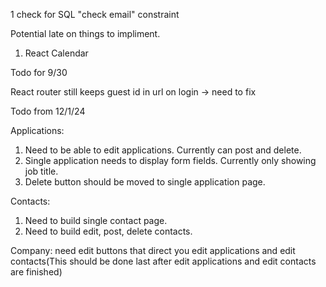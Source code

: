 1 check for SQL "check email" constraint

Potential late on things to impliment.

1. React Calendar

Todo for 9/30

React router still keeps guest id in url on login -> need to fix

Todo from 12/1/24

Applications:

1. Need to be able to edit applications. Currently can post and delete.
2. Single application needs to display form fields. Currently only showing job title.
3. Delete button should be moved to single application page.

Contacts:

1. Need to build single contact page.
2. Need to build edit, post, delete contacts.

Company: need edit buttons that direct you edit applications and edit contacts(This should be done last after edit applications and edit contacts are finished)
